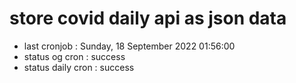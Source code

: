 # store covid daily api as json data

- last cronjob : Sunday, 18 September 2022 01:56:00
- status og cron : success
- status daily cron : success
      
      